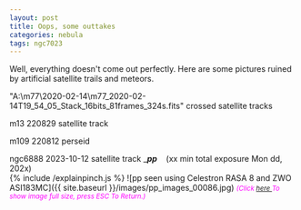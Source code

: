```yaml
---
layout: post
title: Oops, some outtakes
categories: nebula
tags: ngc7023
---
```


Well, everything doesn't come out perfectly.  Here are some pictures ruined by artificial satellite trails and meteors.

"A:\m77\2020-02-14\m77_2020-02-14T19_54_05_Stack_16bits_81frames_324s.fits"    crossed satellite tracks

m13 220829 satellite track

m109 220812 perseid

ngc6888 2023-10-12 satellite track
__**pp**_  &nbsp;&nbsp; (xx min total exposure Mon dd, 202x)<br>
{% include /explainpinch.js %}
![pp seen using Celestron RASA 8 and ZWO ASI183MC]({{ site.baseurl }}/images/pp_images_00086.jpg)
<i><small><font color = "magenta" > (Click
<a href = "{{ site.baseurl }}/images/pp_images_00086.jpg">here </a>
To show image full size, press ESC To Return.)</font></small></i>
<br>
